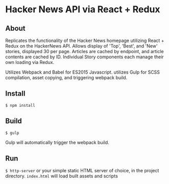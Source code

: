 
# Hacker News API via React + Redux

## About

Replicates the functionality of the Hacker News homepage utilizing React + Redux on the HackerNews API. Allows display of 'Top', 'Best', and 'New' stories, displayed 30 per page. Articles are cached by endpoint, and article contents are cached by ID. Individual Story components each manage their own loading via Redux.

Utilizes Webpack and Babel for ES2015 Javascript. utilizes Gulp for SCSS compilation, asset copying, and triggering webpack build.

## Install

`$ npm install`

## Build

`$ gulp`

Gulp will automatically trigger the webpack build.

## Run

`$ http-server` or your simple static HTML server of choice, in the project directory. `index.html` will load built assets and scripts

